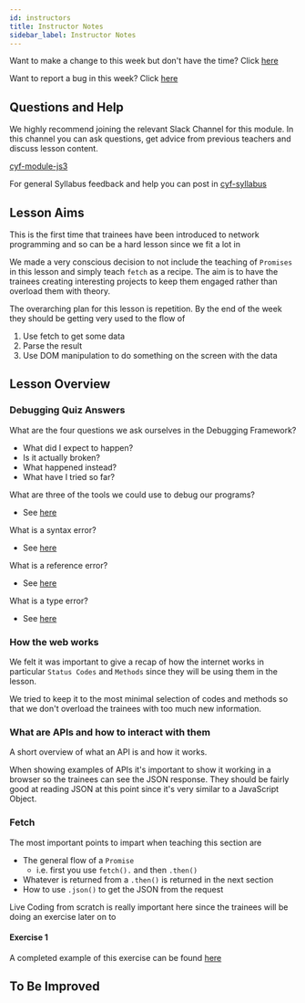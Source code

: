 ```yaml
---
id: instructors
title: Instructor Notes
sidebar_label: Instructor Notes
---
```


Want to make a change to this week but don't have the time? Click [here](https://github.com/CodeYourFuture/syllabus/issues/new?assignees=&labels=enhancement&template=change-request.md&title=)

Want to report a bug in this week? Click [here](https://github.com/CodeYourFuture/syllabus/issues/new?assignees=&labels=bug&template=bug-report.md&title=)

## Questions and Help

We highly recommend joining the relevant Slack Channel for this module. In this channel you can ask questions, get advice from previous teachers and discuss lesson content.

[cyf-module-js3](https://codeyourfuture.slack.com/archives/C7SLBMSJE)

For general Syllabus feedback and help you can post in [cyf-syllabus](https://codeyourfuture.slack.com/archives/C012UUW69S8)

## Lesson Aims

This is the first time that trainees have been introduced to network programming and so can be a hard lesson since we fit a lot in

We made a very conscious decision to not include the teaching of `Promises` in this lesson and simply teach `fetch` as a recipe. The aim is to have the trainees creating interesting projects to keep them engaged rather than overload them with theory.

The overarching plan for this lesson is repetition. By the end of the week they should be getting very used to the flow of

1. Use fetch to get some data
2. Parse the result
3. Use DOM manipulation to do something on the screen with the data

## Lesson Overview

### Debugging Quiz Answers

What are the four questions we ask ourselves in the Debugging Framework?

- What did I expect to happen?
- Is it actually broken?
- What happened instead?
- What have I tried so far?

What are three of the tools we could use to debug our programs?

- See [here](https://syllabus.codeyourfuture.io/js-core-3/week-1/lesson#tools)

What is a syntax error?

- See [here](https://syllabus.codeyourfuture.io/js-core-3/week-1/lesson#tools)

What is a reference error?

- See [here](https://syllabus.codeyourfuture.io/js-core-3/week-1/lesson#reference-errors)

What is a type error?

- See [here](https://syllabus.codeyourfuture.io/js-core-3/week-1/lesson#examples-of-type-errors)

### How the web works

We felt it was important to give a recap of how the internet works in particular `Status Codes` and `Methods` since they will be using them in the lesson.

We tried to keep it to the most minimal selection of codes and methods so that we don't overload the trainees with too much new information.

### What are APIs and how to interact with them

A short overview of what an API is and how it works.

When showing examples of APIs it's important to show it working in a browser so the trainees can see the JSON response. They should be fairly good at reading JSON at this point since it's very similar to a JavaScript Object.

### Fetch

The most important points to impart when teaching this section are

- The general flow of a `Promise`
  - i.e. first you use `fetch().` and then `.then()`
- Whatever is returned from a `.then()` is returned in the next section
- How to use `.json()` to get the JSON from the request

Live Coding from scratch is really important here since the trainees will be doing an exercise later on to

#### Exercise 1

A completed example of this exercise can be found [here](https://github.com/CodeYourFuture/completed-country-website)

## To Be Improved
